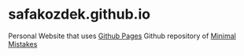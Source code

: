 # safakozdek.github.io
Personal Website that uses [Github Pages](https://pages.github.com/)
Github repository of [Minimal Mistakes](https://github.com/mmistakes/minimal-mistakes)
